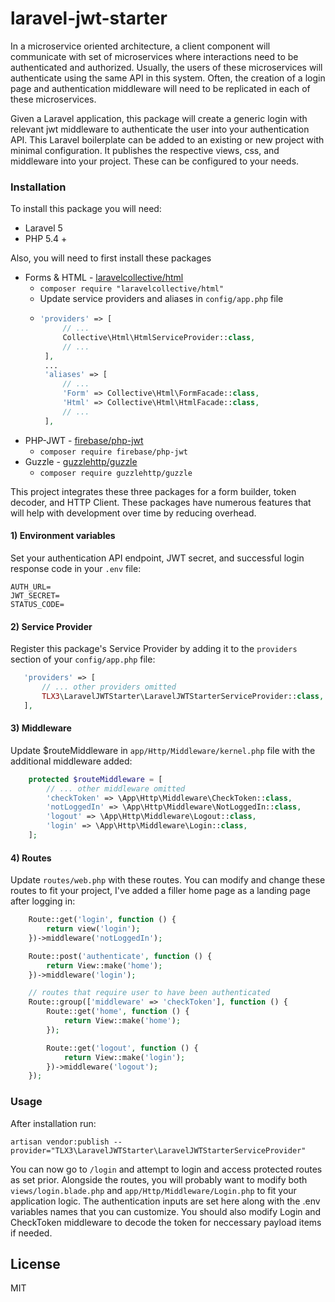 # laravel-jwt-starter

In a microservice oriented architecture, a client component will communicate with set of microservices where interactions need to be authenticated and authorized. Usually, the users of these microservices will authenticate using the same API in this system. Often, the creation of a login page and authentication middleware will need to be replicated in each of these microservices.

Given a Laravel application, this package will create a generic login with relevant jwt middleware to authenticate the user into your authentication API. This Laravel boilerplate can be added to an existing or new project with minimal configuration. It publishes the respective views, css, and middleware into your project. These can be configured to your needs.

### Installation
To install this package you will need:
- Laravel 5
- PHP 5.4 +

Also, you will need to first install these packages
- Forms & HTML - [laravelcollective/html](https://laravelcollective.com/docs/master/html)
    - ``` composer require "laravelcollective/html" ```
    - Update service providers and aliases in `config/app.php` file
    -  ``` php
       'providers' => [
            // ...
            Collective\Html\HtmlServiceProvider::class,
            // ...
        ],
        ...
        'aliases' => [
            // ...
            'Form' => Collective\Html\FormFacade::class,
            'Html' => Collective\Html\HtmlFacade::class,
            // ...
        ],
        ```
- PHP-JWT - [firebase/php-jwt](https://github.com/firebase/php-jwt)
    - ``` composer require firebase/php-jwt ```
- Guzzle - [guzzlehttp/guzzle](http://docs.guzzlephp.org/en/stable/overview.html#installation)
    - ``` composer require guzzlehttp/guzzle ```

This project integrates these three packages for a form builder, token decoder, and HTTP Client. These packages have numerous features that will help with development over time by reducing overhead.

#### 1) Environment variables

Set your authentication API endpoint, JWT secret, and successful login response code
in your `.env` file:
```
AUTH_URL=
JWT_SECRET=
STATUS_CODE=
```

#### 2) Service Provider

Register this package's Service Provider by adding it to the `providers`
section of your `config/app.php` file:

```php
   'providers' => [
       // ... other providers omitted
       TLX3\LaravelJWTStarter\LaravelJWTStarterServiceProvider::class,
   ],
```

#### 3) Middleware
Update $routeMiddleware in `app/Http/Middleware/kernel.php` file with the additional middleware added:

```php
    protected $routeMiddleware = [
        // ... other middleware omitted
        'checkToken' => \App\Http\Middleware\CheckToken::class,
        'notLoggedIn' => \App\Http\Middleware\NotLoggedIn::class,
        'logout' => \App\Http\Middleware\Logout::class,
        'login' => \App\Http\Middleware\Login::class,
    ];
```

#### 4) Routes
Update `routes/web.php` with these routes. You can modify and change these routes to fit your project, I've added a filler home page as a landing page after logging in:
```php
    Route::get('login', function () {
        return view('login');
    })->middleware('notLoggedIn');

    Route::post('authenticate', function () {
        return View::make('home');
    })->middleware('login');

    // routes that require user to have been authenticated
    Route::group(['middleware' => 'checkToken'], function () {
        Route::get('home', function () {
            return View::make('home');
        });

        Route::get('logout', function () {
            return View::make('login');
        })->middleware('logout');
    });
```
### Usage
After installation run:
```
artisan vendor:publish --provider="TLX3\LaravelJWTStarter\LaravelJWTStarterServiceProvider"
```
You can now go to `/login` and attempt to login and access protected routes as set prior.
Alongside the routes, you will probably want to modify both `views/login.blade.php` and `app/Http/Middleware/Login.php` to fit your application logic. The authentication inputs are set here along with the .env variables names that you can customize. You should also modify Login and CheckToken middleware to decode the token for neccessary payload items if needed.

License
----

MIT
